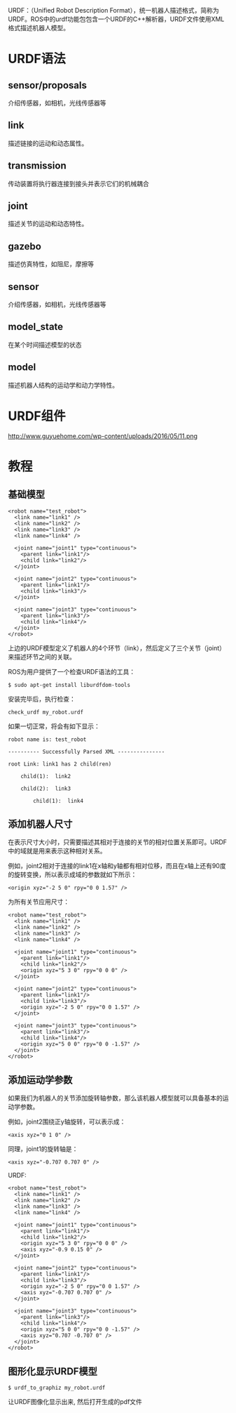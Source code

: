 URDF：（Unified Robot Description Format），统一机器人描述格式，简称为URDF。ROS中的urdf功能包包含一个URDF的C++解析器，URDF文件使用XML格式描述机器人模型。
# URDF语法
## sensor/proposals
介绍传感器，如相机，光线传感器等
## link
描述链接的运动和动态属性。
## transmission
传动装置将执行器连接到接头并表示它们的机械耦合

## joint
描述关节的运动和动态特性。

## gazebo
描述仿真特性，如阻尼，摩擦等

## sensor
介绍传感器，如相机，光线传感器等

## model_state
在某个时间描述模型的状态

## model
描述机器人结构的运动学和动力学特性。

# URDF组件
http://www.guyuehome.com/wp-content/uploads/2016/05/11.png

# 教程
## 基础模型
```
<robot name="test_robot">
  <link name="link1" />
  <link name="link2" />
  <link name="link3" />
  <link name="link4" />
 
  <joint name="joint1" type="continuous">
    <parent link="link1"/>
    <child link="link2"/>
  </joint>
 
  <joint name="joint2" type="continuous">
    <parent link="link1"/>
    <child link="link3"/>
  </joint>
 
  <joint name="joint3" type="continuous">
    <parent link="link3"/>
    <child link="link4"/>
  </joint>
</robot>
```
上边的URDF模型定义了机器人的4个环节（link），然后定义了三个关节（joint）来描述环节之间的关联。

ROS为用户提供了一个检查URDF语法的工具：
```
$ sudo apt-get install liburdfdom-tools
```
安装完毕后，执行检查：
```
check_urdf my_robot.urdf
```
如果一切正常，将会有如下显示：
```
robot name is: test_robot

---------- Successfully Parsed XML ---------------

root Link: link1 has 2 child(ren)

    child(1):  link2

    child(2):  link3

        child(1):  link4
```
## 添加机器人尺寸
在表示尺寸大小时，只需要描述其相对于连接的关节的相对位置关系即可。URDF中的<origin>域就是用来表示这种相对关系。

例如，joint2相对于连接的link1在x轴和y轴都有相对位移，而且在x轴上还有90度的旋转变换，所以表示成<origin>域的参数就如下所示：
```
<origin xyz="-2 5 0" rpy="0 0 1.57" />
```
为所有关节应用尺寸：
```
<robot name="test_robot">
  <link name="link1" />
  <link name="link2" />
  <link name="link3" />
  <link name="link4" />
 
  <joint name="joint1" type="continuous">
    <parent link="link1"/>
    <child link="link2"/>
    <origin xyz="5 3 0" rpy="0 0 0" />
  </joint>
 
  <joint name="joint2" type="continuous">
    <parent link="link1"/>
    <child link="link3"/>
    <origin xyz="-2 5 0" rpy="0 0 1.57" />
  </joint>
 
  <joint name="joint3" type="continuous">
    <parent link="link3"/>
    <child link="link4"/>
    <origin xyz="5 0 0" rpy="0 0 -1.57" />
  </joint>
</robot>
```
## 添加运动学参数
如果我们为机器人的关节添加旋转轴参数，那么该机器人模型就可以具备基本的运动学参数。

例如，joint2围绕正y轴旋转，可以表示成：
```
<axis xyz="0 1 0" />
```
同理，joint1的旋转轴是：
```
<axis xyz="-0.707 0.707 0" />
```
URDF:
```
<robot name="test_robot">
  <link name="link1" />
  <link name="link2" />
  <link name="link3" />
  <link name="link4" />
 
  <joint name="joint1" type="continuous">
    <parent link="link1"/>
    <child link="link2"/>
    <origin xyz="5 3 0" rpy="0 0 0" />
    <axis xyz="-0.9 0.15 0" />
  </joint>
 
  <joint name="joint2" type="continuous">
    <parent link="link1"/>
    <child link="link3"/>
    <origin xyz="-2 5 0" rpy="0 0 1.57" />
    <axis xyz="-0.707 0.707 0" />
  </joint>
 
  <joint name="joint3" type="continuous">
    <parent link="link3"/>
    <child link="link4"/>
    <origin xyz="5 0 0" rpy="0 0 -1.57" />
    <axis xyz="0.707 -0.707 0" />
  </joint>
</robot>
```
## 图形化显示URDF模型
```
$ urdf_to_graphiz my_robot.urdf
```
让URDF图像化显示出来,
然后打开生成的pdf文件